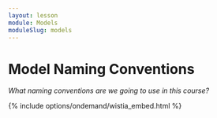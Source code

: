 ```yaml
---
layout: lesson
module: Models
moduleSlug: models
---
```


# Model Naming Conventions
_What naming conventions are we going to use in this course?_

{% include options/ondemand/wistia_embed.html %}